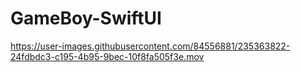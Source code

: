 # GameBoy-SwiftUI


https://user-images.githubusercontent.com/84556881/235363822-24fdbdc3-c195-4b95-9bec-10f8fa505f3e.mov

